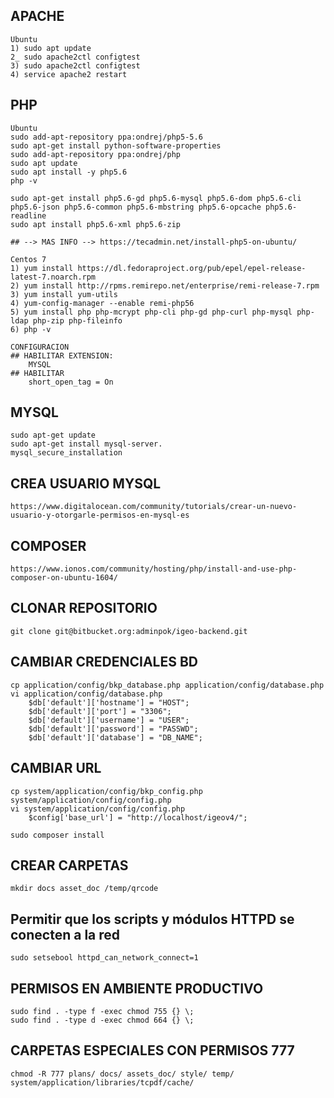 ## APACHE
    Ubuntu
    1) sudo apt update
    2_ sudo apache2ctl configtest
    3) sudo apache2ctl configtest
    4) service apache2 restart
     

## PHP
    Ubuntu
    sudo add-apt-repository ppa:ondrej/php5-5.6
    sudo apt-get install python-software-properties
    sudo add-apt-repository ppa:ondrej/php
    sudo apt update
    sudo apt install -y php5.6
    php -v

    sudo apt-get install php5.6-gd php5.6-mysql php5.6-dom php5.6-cli php5.6-json php5.6-common php5.6-mbstring php5.6-opcache php5.6-readline
    sudo apt install php5.6-xml php5.6-zip

    ## --> MAS INFO --> https://tecadmin.net/install-php5-on-ubuntu/

    Centos 7
    1) yum install https://dl.fedoraproject.org/pub/epel/epel-release-latest-7.noarch.rpm
    2) yum install http://rpms.remirepo.net/enterprise/remi-release-7.rpm
    3) yum install yum-utils
    4) yum-config-manager --enable remi-php56
    5) yum install php php-mcrypt php-cli php-gd php-curl php-mysql php-ldap php-zip php-fileinfo
    6) php -v

    CONFIGURACION
    ## HABILITAR EXTENSION:
        MYSQL
    ## HABILITAR 
        short_open_tag = On

    

## MYSQL
    sudo apt-get update
    sudo apt-get install mysql-server.
    mysql_secure_installation

## CREA USUARIO MYSQL
    https://www.digitalocean.com/community/tutorials/crear-un-nuevo-usuario-y-otorgarle-permisos-en-mysql-es

## COMPOSER
    https://www.ionos.com/community/hosting/php/install-and-use-php-composer-on-ubuntu-1604/

## CLONAR REPOSITORIO
    git clone git@bitbucket.org:adminpok/igeo-backend.git

## CAMBIAR CREDENCIALES BD
    cp application/config/bkp_database.php application/config/database.php
    vi application/config/database.php
        $db['default']['hostname'] = "HOST";
        $db['default']['port'] = "3306";
        $db['default']['username'] = "USER";
        $db['default']['password'] = "PASSWD";
        $db['default']['database'] = "DB_NAME";

## CAMBIAR URL
    cp system/application/config/bkp_config.php system/application/config/config.php
    vi system/application/config/config.php
        $config['base_url']	= "http://localhost/igeov4/";

    sudo composer install

## CREAR CARPETAS
    mkdir docs asset_doc /temp/qrcode

## Permitir que los scripts y módulos HTTPD se conecten a la red
    sudo setsebool httpd_can_network_connect=1


## PERMISOS EN AMBIENTE PRODUCTIVO
    sudo find . -type f -exec chmod 755 {} \;
    sudo find . -type d -exec chmod 664 {} \;
 
## CARPETAS ESPECIALES CON PERMISOS 777
    chmod -R 777 plans/ docs/ assets_doc/ style/ temp/ system/application/libraries/tcpdf/cache/